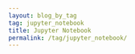 ```yaml
---
layout: blog_by_tag
tag: jupyter_notebook
title: Jupyter Notebook
permalink: /tag/jupyter_notebook/
---
```

